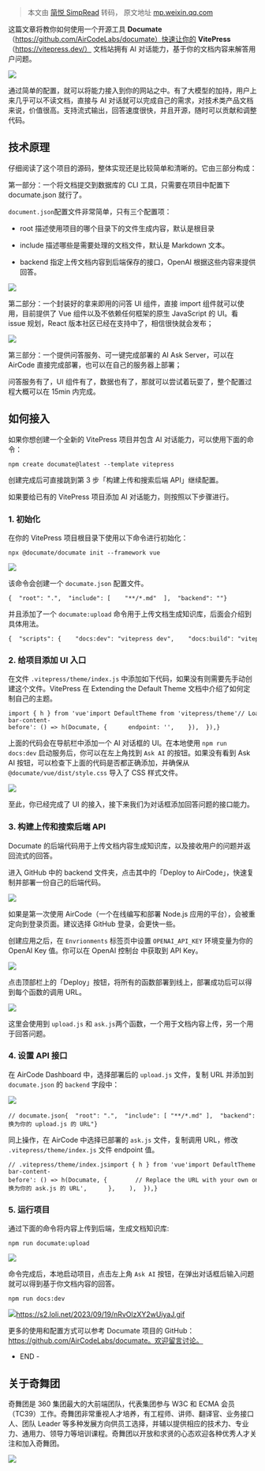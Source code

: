 > 本文由 [简悦 SimpRead](http://ksria.com/simpread/) 转码， 原文地址 [mp.weixin.qq.com](https://mp.weixin.qq.com/s/0irKEPA-BAaG78kpxMlV_Q)

这篇文章将教你如何使用一个开源工具 **Documate**（https://github.com/AirCodeLabs/documate）快速让你的 **VitePress**（https://vitepress.dev/） 文档站拥有 AI 对话能力，基于你的文档内容来解答用户问题。

![](https://mmbiz.qpic.cn/sz_mmbiz_gif/cAd6ObKOzEAJB9aJibFDw1TmA7C1YZmuXFfpBXiaGQOk7Bo6iboiaV1icLiafv8t4oDFnEbW0VztY3GmZ1icELoHtTdBw/640?wx_fmt=gif)

通过简单的配置，就可以将能力接入到你的网站之中。有了大模型的加持，用户上来几乎可以不读文档，直接与 AI 对话就可以完成自己的需求，对技术类产品文档来说，价值很高。支持流式输出，回答速度很快，并且开源，随时可以贡献和调整代码。

技术原理
----

仔细阅读了这个项目的源码，整体实现还是比较简单和清晰的。它由三部分构成：

第一部分：一个将文档提交到数据库的 CLI 工具，只需要在项目中配置下 documate.json 就行了。

`document.json`配置文件非常简单，只有三个配置项：

*   root 描述使用项目的哪个目录下的文件生成内容，默认是根目录
    
*   include 描述哪些是需要处理的文档文件，默认是 Markdown 文本。
    
*   backend 指定上传文档内容到后端保存的接口，OpenAI 根据这些内容来提供回答。
    

![](https://mmbiz.qpic.cn/sz_mmbiz_png/cAd6ObKOzEAJB9aJibFDw1TmA7C1YZmuXUicmXAfIfyFTcdo7mmpgSoRBZSZa2bOumqtUqsic8OavZLe4WUl5GW3g/640?wx_fmt=png)

第二部分：一个封装好的拿来即用的问答 UI 组件，直接 import 组件就可以使用，目前提供了 Vue 组件以及不依赖任何框架的原生 JavaScript 的 UI。看 issue 规划，React 版本社区已经在支持中了，相信很快就会发布；

![](https://mmbiz.qpic.cn/sz_mmbiz_png/cAd6ObKOzEAJB9aJibFDw1TmA7C1YZmuX4tSibye3lzgK4TvicuLibjVLpDdXsDDE0JVZwvg7o2y6Ux9d9YZlia7icYw/640?wx_fmt=png)

第三部分：一个提供问答服务、可一键完成部署的 AI Ask Server，可以在 AirCode 直接完成部署，也可以在自己的服务器上部署；

问答服务有了，UI 组件有了，数据也有了，那就可以尝试着玩耍了，整个配置过程大概可以在 15min 内完成。

如何接入
----

如果你想创建一个全新的 VitePress 项目并包含 AI 对话能力，可以使用下面的命令：

```
npm create documate@latest --template vitepress
```

创建完成后可直接跳到第 3 步「构建上传和搜索后端 API」继续配置。

如果要给已有的 VitePress 项目添加 AI 对话能力，则按照以下步骤进行。

### 1. 初始化

在你的 VitePress 项目根目录下使用以下命令进行初始化：

```
npx @documate/documate init --framework vue
```

![](https://mmbiz.qpic.cn/sz_mmbiz_png/cAd6ObKOzEAJB9aJibFDw1TmA7C1YZmuXfEickXljyzWDHRyS8CRhjPIuu8vyvdUb5WNDWsA7OQbyZJkocdOJdbA/640?wx_fmt=png)

该命令会创建一个 `documate.json` 配置文件。

```
{  "root": ".",  "include": [    "**/*.md"  ],  "backend": ""}
```

并且添加了一个 `documate:upload` 命令用于上传文档生成知识库，后面会介绍到具体用法。

```
{  "scripts": {    "docs:dev": "vitepress dev",    "docs:build": "vitepress build",    "docs:preview": "vitepress preview",    "documate:upload": "documate upload"  },  "dependencies": {    "@documate/vue": "^0.2.3"  },  "devDependencies": {    "@documate/documate": "^0.1.0"  }}
```

### 2. 给项目添加 UI 入口

在文件 `.vitepress/theme/index.js` 中添加如下代码，如果没有则需要先手动创建这个文件。VitePress 在 Extending the Default Theme 文档中介绍了如何定制自己的主题。

```
import { h } from 'vue'import DefaultTheme from 'vitepress/theme'// Load component and styleimport Documate from '@documate/vue'import '@documate/vue/dist/style.css'export default {  ...DefaultTheme,  // Add Documate UI to the slot  Layout: h(DefaultTheme.Layout, null, {    'nav-bar-content-before': () => h(Documate, {      endpoint: '',    }),  }),}
```

上面的代码会在导航栏中添加一个 AI 对话框的 UI。在本地使用 `npm run docs:dev` 启动服务后，你可以在左上角找到 `Ask AI` 的按钮。如果没有看到 Ask AI 按钮，可以检查下上面的代码是否都正确添加，并确保从 `@documate/vue/dist/style.css` 导入了 CSS 样式文件。

![](https://mmbiz.qpic.cn/sz_mmbiz_png/cAd6ObKOzEAJB9aJibFDw1TmA7C1YZmuXibyKwqy24SatgejCtpNVn2KM2GfyfMxs8GTgpjibcRKQIINRAiaHsxSiaA/640?wx_fmt=png)

至此，你已经完成了 UI 的接入，接下来我们为对话框添加回答问题的接口能力。

### 3. 构建上传和搜索后端 API

Documate 的后端代码用于上传文档内容生成知识库，以及接收用户的问题并返回流式的回答。

进入 GitHub 中的 backend 文件夹，点击其中的「Deploy to AirCode」，快速复制并部署一份自己的后端代码。

![](https://mmbiz.qpic.cn/sz_mmbiz_png/cAd6ObKOzEAJB9aJibFDw1TmA7C1YZmuX3lViauS1tKrBvaSfCErpulnzicYuIZEs2icvUGg9H2ALiaTgTHLWzKp9wQ/640?wx_fmt=png)

如果是第一次使用 AirCode（一个在线编写和部署 Node.js 应用的平台），会被重定向到登录页面。建议选择 GitHub 登录，会更快一些。

创建应用之后，在 `Envrionments` 标签页中设置 `OPENAI_API_KEY` 环境变量为你的 OpenAI Key 值。你可以在 OpenAI 控制台 中获取到 API Key。

![](https://mmbiz.qpic.cn/sz_mmbiz_png/cAd6ObKOzEAJB9aJibFDw1TmA7C1YZmuXN3ohP1MKC7kibhZibQ1cV8pV9SxicZo82OcbVVgsYxR5tGEaL9icmc2tgQ/640?wx_fmt=png)

点击顶部栏上的「Deploy」按钮，将所有的函数部署到线上，部署成功后可以得到每个函数的调用 URL。

![](https://mmbiz.qpic.cn/sz_mmbiz_png/cAd6ObKOzEAJB9aJibFDw1TmA7C1YZmuXlVibF9B0ictibIlib2C5hAgUI2wGMQuCiaPOXfvEZs1OZWtFoNlbe4TuZDQ/640?wx_fmt=png)

这里会使用到 `upload.js` 和 `ask.js`两个函数，一个用于文档内容上传，另一个用于回答问题。

### 4. 设置 API 接口

在 AirCode Dashboard 中，选择部署后的 `upload.js` 文件，复制 URL 并添加到 `documate.json` 的 `backend` 字段中：

![](https://mmbiz.qpic.cn/sz_mmbiz_png/cAd6ObKOzEAJB9aJibFDw1TmA7C1YZmuX4tarETPO56CpmImDBS7vuyyITUia9Y5eQFOW5Fn8W7Hg9rmEqpkcOxw/640?wx_fmt=png)

```
// documate.json{  "root": ".",  "include": [ "**/*.md" ],  "backend": "替换为你的 upload.js 的 URL"}
```

同上操作，在 AirCode 中选择已部署的 `ask.js` 文件，复制调用 URL，修改 `.vitepress/theme/index.js` 文件 endpoint 值。

```
// .vitepress/theme/index.jsimport { h } from 'vue'import DefaultTheme from 'vitepress/theme'import Documate from '@documate/vue'import '@documate/vue/dist/style.css'export default {  ...DefaultTheme,  Layout: h(DefaultTheme.Layout, null, {    'nav-bar-content-before': () => h(Documate, {        // Replace the URL with your own one        endpoint: '替换为你的 ask.js 的 URL',      },    ),  }),}
```

### 5. 运行项目

通过下面的命令将内容上传到后端，生成文档知识库:

```
npm run documate:upload
```

![](https://mmbiz.qpic.cn/sz_mmbiz_png/cAd6ObKOzEAJB9aJibFDw1TmA7C1YZmuXN74GDJM4wGBdiawGPNwo0p2rpm9uia1kU6TtKxfslJicB62TUP0e1pHYA/640?wx_fmt=png)

命令完成后，本地启动项目，点击左上角 `Ask AI` 按钮，在弹出对话框后输入问题就可以得到基于你文档内容的回答。

```
npm run docs:dev
```

![](https://mmbiz.qpic.cn/sz_mmbiz_gif/cAd6ObKOzEAJB9aJibFDw1TmA7C1YZmuXqkdLUWHp2hjzquibhEZZVUurfPVxtLko1UF9iaI6k56110egyboliageg/640?wx_fmt=gif)https://s2.loli.net/2023/09/19/nRvOlzXY2wUiyaJ.gif

更多的使用和配置方式可以参考 Documate 项目的 GitHub：https://github.com/AirCodeLabs/documate。欢迎留言讨论。

- END -

关于奇舞团
-----

奇舞团是 360 集团最大的大前端团队，代表集团参与 W3C 和 ECMA 会员（TC39）工作。奇舞团非常重视人才培养，有工程师、讲师、翻译官、业务接口人、团队 Leader 等多种发展方向供员工选择，并辅以提供相应的技术力、专业力、通用力、领导力等培训课程。奇舞团以开放和求贤的心态欢迎各种优秀人才关注和加入奇舞团。

![](https://mmbiz.qpic.cn/mmbiz_png/cAd6ObKOzEBLicibtcprJISN18FgTtg2N1ichPnMqRhicrP20VfwnC4vday7gtEoiaSynIH1bas4N5kgicliakrLdtT2Q/640?wx_fmt=png&wxfrom=5&wx_lazy=1&wx_co=1)
